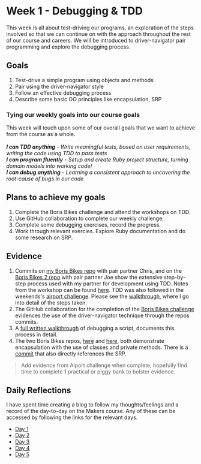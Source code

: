 # Week 1 - Debugging & TDD
This week is all about test-driving our programs, an exploration of the steps involved so that we can continue on with the approach throughout the rest of our course and careers. We will be introduced to driver-navigator pair programming and explore the debugging process.

## Goals
1. Test-drive a simple program using objects and methods
2. Pair using the driver-navigator style
3. Follow an effective debugging process
4. Describe some basic OO principles like encapsulation, SRP

### Tying our weekly goals into our course goals
This week will touch upon some of our overall goals that we want to achieve from the course as a whole.<br /><br />
**_I can TDD anything_** *- Write meaningful tests, based on user requirements, writing the code using TDD to pass tests*<br />
**_I can program fluently_** *- Setup and create Ruby project structure, turning domain models into working code*/<br />
**_I can debug anything_** *- Learning a consistent approach to uncovering the root-cause of bugs in our code*

## Plans to achieve my goals
1. Complete the Boris Bikes challenge and attend the workshops on TDD.
2. Use GitHub collaboration to complete our weekly challenge.
3. Complete some debugging exercises, record the progress.
4. Work through relevant exercies. Explore Ruby documentation and do some research on SRP.

## Evidence
1. Commits on [my Boris Bikes repo](https://github.com/adamwoodcock98/boris-bikes) with pair partner Chris, and on the [Boris Bikes 2 repo](https://github.com/adamwoodcock98/boris-bikes-2) with pair partner Joe show the extensive step-by-step process used with my partner for development using TDD. Notes from the workshop can be found [here](https://github.com/adamwoodcock98/MakersPortfolio/blob/main/Evidence/TDD%20Workshop%20-%2024th%20Feb%202022.md). TDD was also followed in the weekends's [airport challenge](https://github.com/adamwoodcock98/airport_challenge). Please see the [walkthrough](https://github.com/adamwoodcock98/MakersPortfolio/blob/main/Evidence/Airport%20Challenge.md), where I go into detail of the steps taken.
2. The GitHub collaboration for the completion of the [Boris Bikes challenge](https://github.com/adamwoodcock98/boris-bikes) evidences the use of the driver-navigator technique through the repos commits.
3. A [full written walkthrough](https://github.com/adamwoodcock98/MakersPortfolio/blob/main/Evidence/debugging-walkthrough.md) of debugging a script, documents this process in detail.
4. The two Boris Bikes repos, [here](https://github.com/adamwoodcock98/boris-bikes) and [here](https://github.com/adamwoodcock98/boris-bikes-2), both demonstrate encapsulation with the use of classes and private methods. There is a [commit](https://github.com/adamwoodcock98/boris-bikes-2/commit/ab32bd629eeb43032287be2d5db5d2ac88aba2ed) that also directly references the SRP.

> Add evidence from Aiport challenge when complete, hopefully find time to complete 1 practical or piggy bank to bolster evidence.

## Daily Reflections
I have spent time creating a blog to follow my thoughts/feelings and a record of the day-to-day on the Makers course. Any of these can be accessed by following the links for the relevant days.
* [Day 1](https://medium.com/@adam.woodcock98/pinch-me-i-need-to-know-this-is-real-makers-day-1-19fc3d77b63c)
* [Day 2](https://medium.com/@adam.woodcock98/can-you-hear-that-bug-makers-day-2-480d6ca2cb57)
* [Day 3](https://medium.com/@adam.woodcock98/fail-to-plan-plan-to-fail-makers-day-3-e56cb060ec4e)
* [Day 4](https://medium.com/@adam.woodcock98/when-it-rains-it-pours-makers-day-4-83a168d193cd)
* [Day 5](https://medium.com/@adam.woodcock98/heavy-is-the-head-that-drinks-wine-makers-day-5-3804736d21dd)

